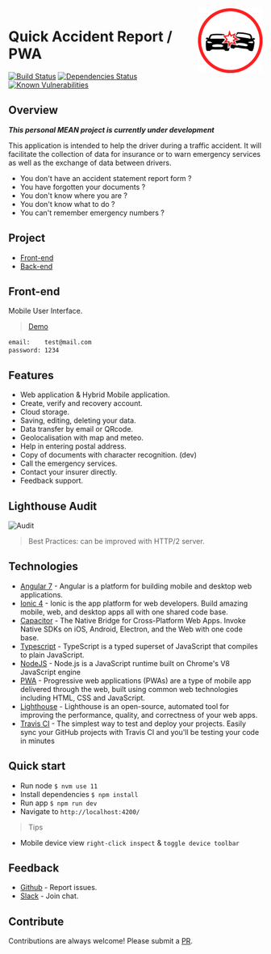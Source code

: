 <img src="src/assets/icons/icon-128x128.png" align="right" />

# Quick Accident Report / PWA

[![Build Status](https://travis-ci.com/reek/pwa-quick-accident-report.svg?branch=master)](https://travis-ci.com/reek/pwa-quick-accident-report) [![Dependencies Status](https://david-dm.org/reek/pwa-quick-accident-report/status.svg)](https://david-dm.org/reek/pwa-quick-accident-report) [![Known Vulnerabilities](https://snyk.io/test/github/reek/pwa-quick-accident-report/badge.svg)](https://snyk.io/test/github/reek/pwa-quick-accident-report)

## Overview
***This personal MEAN project is currently under development***

This application is intended to help the driver during a traffic accident.
It will facilitate the collection of data for insurance or to warn emergency services as well as the exchange of data between drivers.

- You don't have an accident statement report form ?
- You have forgotten your documents ?
- You don't know where you are ?
- You don't know what to do ?
- You can't remember emergency numbers ?

## Project
- [Front-end](https://reek.github.io/pwa-quick-accident-report/)
- [Back-end](https://reek.github.io/pwa-quick-accident-report-backend/)

## Front-end
Mobile User Interface.
> [Demo](https://reek.github.io/pwa-quick-accident-report/)
````
email:    test@mail.com
password: 1234
````

## Features
- Web application & Hybrid Mobile application.
- Create, verify and recovery account.
- Cloud storage.
- Saving, editing, deleting your data.
- Data transfer by email or QRcode.
- Geolocalisation with map and meteo.
- Help in entering postal address.
- Copy of documents with character recognition. (dev)
- Call the emergency services.
- Contact your insurer directly.
- Feedback support.

## Lighthouse Audit
![Audit](https://i.imgur.com/FX3QUq4.png)
> Best Practices: can be improved with HTTP/2 server.

## Technologies
- [Angular 7](https://angular.io/) - Angular is a platform for building mobile and desktop web applications.
- [Ionic 4](https://ionicframework.com/) - Ionic is the app platform for web developers. Build amazing mobile, web, and desktop apps all with one shared code base.
- [Capacitor](https://github.com/RichardLitt/standard-readme) - The Native Bridge for Cross-Platform Web Apps. Invoke Native SDKs on iOS, Android, Electron, and the Web with one code base.
- [Typescript](https://www.typescriptlang.org/) - TypeScript is a typed superset of JavaScript that compiles to plain JavaScript.
- [NodeJS](https://nodejs.org/) - Node.js is a JavaScript runtime built on Chrome's V8 JavaScript engine
- [PWA](https://en.wikipedia.org/wiki/Progressive_web_applications) - Progressive web applications (PWAs) are a type of mobile app delivered through the web, built using common web technologies including HTML, CSS and JavaScript.
- [Lighthouse](https://chrome.google.com/webstore/detail/lighthouse/blipmdconlkpinefehnmjammfjpmpbjk?hl=en) - Lighthouse is an open-source, automated tool for improving the performance, quality, and correctness of your web apps.
- [Travis CI](https://travis-ci.com/) - The simplest way to test and deploy your projects. Easily sync your GitHub projects with Travis CI and you'll be testing your code in minutes

## Quick start
- Run node `$ nvm use 11`
- Install dependencies `$ npm install`
- Run app `$ npm run dev`
- Navigate to `http://localhost:4200/`

> Tips
- Mobile device view `right-click inspect` & `toggle device toolbar`

## Feedback
- [Github](https://github.com/reek/pwa-quick-accident-report/issues) - Report issues.
- [Slack](https://nomade-advanced.slack.com/messages/CJD9AMSRW) - Join chat.

## Contribute
Contributions are always welcome!
Please submit a [PR](https://github.com/reek/pwa-quick-accident-report/pulls).

